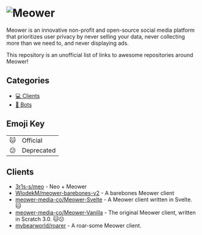 <h1><picture>
	<source media="(prefers-color-scheme: dark)" srcset="https://meower.org/assets/meowerlogo-white.svg" />
	<img alt="Meower" src="https://meower.org/assets/meowerlogo.svg"/>
</picture></h1>

Meower is an innovative non-profit and open-source social media platform that prioritizes user privacy by never selling your data, never collecting more than we need to, and never displaying ads.

This repository is an unofficial list of links to awesome repositories around Meower!

## Categories

- [💻 Clients](#clients)
- [🤖 Bots](#bots)

## Emoji Key

<table>
<tr><td>🐱</td><td>Official</td></tr>
<tr><td>😕</td><td>Deprecated</td></tr>
</table>

## Clients

- [3r1s-s/meo](https://github.com/3r1s-s/meo) - Neo + Meower
- [WlodekM/meower-barebones-v2](https://github.com/WlodekM/meower-barebones-v2) - A barebones Meower client
- [meower-media-co/Meower-Svelte](https://github.com/meower-media-co/Meower-Svelte) - A Meower client written in Svelte. 🐱
- [meower-media-co/Meower-Vanilla](https://github.com/meower-media-co/Meower-Vanilla) - The original Meower client, written in Scratch 3.0.  🐱😕
- [mybearworld/roarer](https://github.com/mybearworld/roarer) - A roar-some Meower client.

